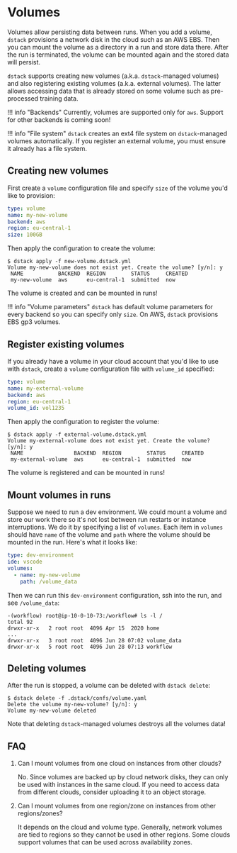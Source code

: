 # Volumes

Volumes allow persisting data between runs. When you add a volume,
`dstack` provisions a network disk in the cloud such as an AWS EBS.
Then you can mount the volume as a directory in a run and store data there.
After the run is terminated, the volume can be mounted again and the stored data will persist.

`dstack` supports creating new volumes (a.k.a. `dstack`-managed volumes)
and also registering existing volumes (a.k.a. external volumes).
The latter allows accessing data that is already stored on some volume such as pre-processed training data.

!!! info "Backends"
    Currently, volumes are supported only for `aws`. Support for other backends is coming soon!

!!! info "File system"
    `dstack` creates an ext4 file system on `dstack`-managed volumes automatically.
    If you register an external volume, you must ensure it already has a file system.

## Creating new volumes

First create a `volume` configuration file and specify `size` of the volume you'd like to provision:

<div editor-title="new-volume.dstack.yml"> 

```yaml
type: volume
name: my-new-volume
backend: aws
region: eu-central-1
size: 100GB
```

</div>

Then apply the configuration to create the volume:

<div class="termy">

```shell
$ dstack apply -f new-volume.dstack.yml
Volume my-new-volume does not exist yet. Create the volume? [y/n]: y
 NAME           BACKEND  REGION        STATUS     CREATED 
 my-new-volume  aws      eu-central-1  submitted  now     

```

</div>

The volume is created and can be mounted in runs!

!!! info "Volume parameters"
    `dstack` has default volume parameters for every backend so you can specify only `size`.
    On AWS, `dstack` provisions EBS gp3 volumes.


## Register existing volumes

If you already have a volume in your cloud account that you'd like to use with `dstack`,
create a `volume` configuration file with `volume_id` specified:

<div editor-title="external-volume.dstack.yml"> 

```yaml
type: volume
name: my-external-volume
backend: aws
region: eu-central-1
volume_id: vol1235
```

</div>

Then apply the configuration to register the volume:

<div class="termy">

```shell
$ dstack apply -f external-volume.dstack.yml
Volume my-external-volume does not exist yet. Create the volume? [y/n]: y
 NAME                BACKEND  REGION        STATUS     CREATED 
 my-external-volume  aws      eu-central-1  submitted  now     

```

</div>

The volume is registered and can be mounted in runs!


## Mount volumes in runs

Suppose we need to run a dev environment.
We could mount a volume and store our work there so it's not lost between run restarts or instance interruptions.
We do it by specifying a list of `volumes`.
Each item in `volumes` should have `name` of the volume and `path` where the volume should be mounted in the run.
Here's what it looks like:

<div editor-title="dev.dstack.yml"> 

```yaml
type: dev-environment
ide: vscode
volumes:
  - name: my-new-volume
    path: /volume_data
```

</div>

Then we can run this `dev-environment` configuration, ssh into the run, and see `/volume_data`:

```shell
-(workflow) root@ip-10-0-10-73:/workflow# ls -l /
total 92
drwxr-xr-x   2 root root  4096 Apr 15  2020 home
...
drwxr-xr-x   3 root root  4096 Jun 28 07:02 volume_data
drwxr-xr-x   5 root root  4096 Jun 28 07:13 workflow
```

## Deleting volumes

After the run is stopped, a volume can be deleted with `dstack delete`:

```shell
$ dstack delete -f .dstack/confs/volume.yaml
Delete the volume my-new-volume? [y/n]: y
Volume my-new-volume deleted
```

Note that deleting `dstack`-managed volumes destroys all the volumes data!

## FAQ

1. Can I mount volumes from one cloud on instances from other clouds?

    No. Since volumes are backed up by cloud network disks, they can only be used with instances in the same cloud.
    If you need to access data from different clouds, consider uploading it to an object storage.

2. Can I mount volumes from one region/zone on instances from other regions/zones?

    It depends on the cloud and volume type. Generally, network volumes are tied to regions so they cannot be
    used in other regions. Some clouds support volumes that can be used across availability zones.
